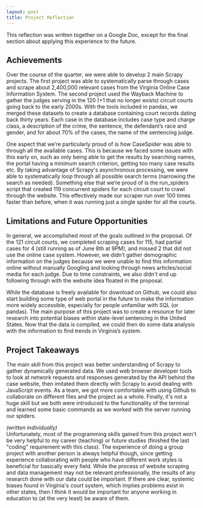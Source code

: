 ```yaml
---
layout: post
title: Project Reflection
---
```


This reflection was written together on a Google Doc, except for the final section about applying this experience to the future.

## Achievements
Over the course of the quarter, we were able to develop 2 main Scrapy projects. The first project was able to systematically parse through cases and scrape about 2,400,000 relevant cases from the Virginia Online Case Information System. The second project used the Wayback Machine to gather the judges serving in the 120 (+1 that no longer exists) circuit courts going back to the early 2000s. With the tools included in pandas, we merged these  datasets to create a database containing court records dating back thirty years. Each case in the database includes case type and charge class, a description of the crime, the sentence, the defendant’s race and gender, and for about 70% of the cases, the name of the sentencing judge.

One aspect that we’re particularly proud of is how CaseSpider was able to through all the available cases. This is because we faced some issues with this early on, such as only being able to get the results by searching names, the portal having a minimum search criterion, getting too many case results etc. By taking advantage of Scrapy's asynchronous processing, we were able to systematically loop through all possible search terms (narrowing the search as needed). Something else that we’re proud of is the run_spiders script that created 119 concurrent spiders for each circuit court to crawl through the website. This effectively made our scraper run over 100 times faster than before, when it was running just a single spider for all the courts.

## Limitations and Future Opportunities
In general, we accomplished most of the goals outlined in the proposal. Of the 121 circuit courts, we completed scraping cases for 115, had partial cases for 4 (still running as of June 8th at 9PM), and missed 2 that did not use the online case system. However, we didn’t gather demographic information on the judges because we were unable to find this information online without manually Googling and looking through news articles/social media for each judge. Due to time constraints, we also didn't end up following through with the website idea floated in the proposal.

While the database is freely available for download on Github, we could also start building some type of web portal in the future to make the information more widely accessible, especially for people unfamiliar with SQL (or pandas). The main purpose of this project was to create a resource for later research into potential biases within state-level sentencing in the United States. Now that the data is compiled, we could then do some data analysis with the information to find trends in Virginia’s system.

## Project Takeaways
The main skill from this project was better understanding of Scrapy to gather dynamically generated data. We used web browser developer tools to look at network requests and responses generated by the API behind the case website, then imitated them directly with Scrapy to avoid dealing with JavaScript events. As a team, we got more comfortable with using Github to collaborate on different files and the project as a whole. Finally, it's not a huge skill but we both were introduced to the functionality of the terminal and learned some basic commands as we worked with the server running our spiders.

*(written individually)*  
Unfortunately, most of the programming skills gained from this project won't be very helpful to my career (teaching) or future studies (finished the last "coding" requirement with this class). The experience of doing a group project with another person is always helpful though, since getting experience collaborating with people who have different work styles is beneficial for basically every field. While the process of website scraping and data management may not be relevant professionally, the results of any research done with our data could be important. If there are clear, systemic biases found in Virginia's court system, which implies problems exist in other states, then I think it would be important for anyone working in education to (at the very least) be aware of them.